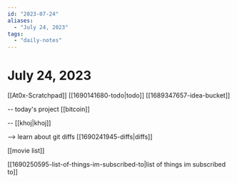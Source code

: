 ```yaml
---
id: "2023-07-24"
aliases:
  - "July 24, 2023"
tags:
  - "daily-notes"
---
```


# July 24, 2023

[[At0x-Scratchpad]]
[[1690141680-todo|todo]]
[[1689347657-idea-bucket]]


-- today's project [[bitcoin]]

-- [[khoj|khoj]] 

--> learn about git diffs [[1690241945-diffs|diffs]] 


[[movie list]]

[[1690250595-list-of-things-im-subscribed-to|list of things im subscribed to]]
